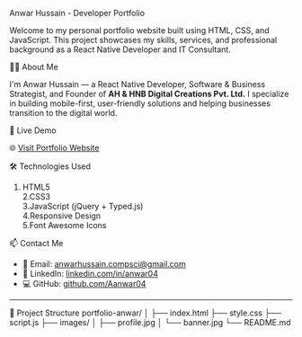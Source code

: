 Anwar Hussain - Developer Portfolio

Welcome to my personal portfolio website built using HTML, CSS, and JavaScript. This project showcases my skills, services, and professional background as a React Native Developer and IT Consultant.


 👨‍💻 About Me

I'm Anwar Hussain — a React Native Developer, Software & Business Strategist, and Founder of **AH & HNB Digital Creations Pvt. Ltd.** I specialize in building mobile-first, user-friendly solutions and helping businesses transition to the digital world.


 🚀 Live Demo

🌐 [Visit Portfolio Website](https://aanwar04.github.io/portfolio-anwar/)


 🛠️ Technologies Used

1. HTML5  
2.CSS3  
3.JavaScript (jQuery + Typed.js)  
4.Responsive Design  
5.Font Awesome Icons



📫 Contact Me

- 📧 Email: [anwarhussain.compsci@gmail.com](mailto:anwarhussain.compsci@gmail.com)  
- 🔗 LinkedIn: [linkedin.com/in/anwar04](https://www.linkedin.com/in/anwar04)  
- 💻 GitHub: [github.com/Aanwar04](https://github.com/Aanwar04)

---

 📌 Project Structure
portfolio-anwar/
│
├── index.html
├── style.css
├── script.js
├── images/
│ ├── profile.jpg
│ └── banner.jpg
└── README.md

